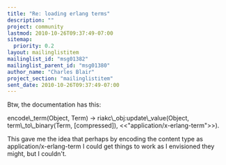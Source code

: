 ```yaml
---
title: "Re: loading erlang terms"
description: ""
project: community
lastmod: 2010-10-26T09:37:49-07:00
sitemap:
  priority: 0.2
layout: mailinglistitem
mailinglist_id: "msg01382"
mailinglist_parent_id: "msg01380"
author_name: "Charles Blair"
project_section: "mailinglistitem"
sent_date: 2010-10-26T09:37:49-07:00
---
```



Btw, the documentation has this:

encode\\_term(Object, Term) -&gt;
 riakc\\_obj:update\\_value(Object, term\\_to\\_binary(Term, [compressed]),
 &lt;&lt;"application/x-erlang-term"&gt;&gt;).

This gave me the idea that perhaps by encoding the content type as 
application/x-erlang-term I could get things to work as I envisioned they 
might, but I couldn't.
